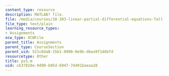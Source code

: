 ```yaml
---
content_type: resource
description: MATLAB? file.
file: /media/courses/18-303-linear-partial-differential-equations-fall-2006/cb37828e9d90b05d694774491baeaa28_ps5.m
file_type: text/plain
learning_resource_types:
- Assignments
ocw_type: OCWFile
parent_title: Assignments
parent_type: CourseSection
parent_uid: 521c6da8-15b1-0900-0e9b-dbea9f146bfd
resourcetype: Other
title: ps5.m
uid: cb37828e-9d90-b05d-6947-74491baeaa28
---
```

